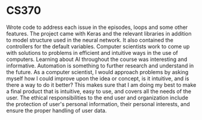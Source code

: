 # CS370

Wrote code to address each issue in the episodes, loops and some other features. The project came with Keras and the relevant libraries in addition to model structure used in the neural network.
It also contained the controllers for the default variables.
Computer scientists work to come up with solutions to problems in efficient and intuitive ways in the use of computers.
Learning about AI throughout the course was interesting and informative. 
Automation is something to further research and understand in the future.
As a computer scientist, I would approach problems by asking myself how I could improve upon the idea or concept, is it intuitive, and is there a way to do it better?
This makes sure that I am doing my best to make a final product that is intuitive, easy to use, and covers all the needs of the user.
The ethical responsibilities to the end user and organization include the protection of user's personal information, their personal interests, and ensure the proper handling of user data.
